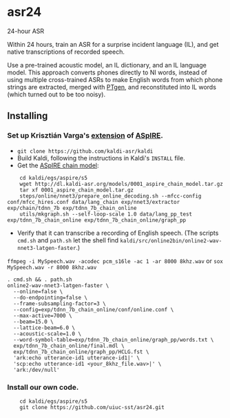 # asr24
24-hour ASR

Within 24 hours, train an ASR for a surprise incident language (IL), and get native transcriptions of recorded speech.

Use a pre-trained acoustic model, an IL dictionary, and an IL language model.
This approach converts phones directly to NI words, instead of using multiple cross-trained ASRs to make English words
from which phone strings are extracted, merged with [PTgen](https://github.com/uiuc-sst/PTgen), and reconstituted into IL words (which turned out to be too noisy).

## Installing

### Set up Krisztián Varga's [extension](https://chrisearch.wordpress.com/2017/03/11/speech-recognition-using-kaldi-extending-and-using-the-aspire-model/) of [ASpIRE](http://kaldi-asr.org/models.html).

- `git clone https://github.com/kaldi-asr/kaldi`
- Build Kaldi, following the instructions in Kaldi's `INSTALL` file.
- Get the [ASpIRE chain model](http://kaldi-asr.org/models.html):
```
    cd kaldi/egs/aspire/s5
    wget http://dl.kaldi-asr.org/models/0001_aspire_chain_model.tar.gz
    tar xf 0001_aspire_chain_model.tar.gz
    steps/online/nnet3/prepare_online_decoding.sh --mfcc-config conf/mfcc_hires.conf data/lang_chain exp/nnet3/extractor exp/chain/tdnn_7b exp/tdnn_7b_chain_online
    utils/mkgraph.sh --self-loop-scale 1.0 data/lang_pp_test exp/tdnn_7b_chain_online exp/tdnn_7b_chain_online/graph_pp
```
- Verify that it can transcribe a recording of English speech.  (The scripts `cmd.sh` and `path.sh` let the shell find `kaldi/src/online2bin/online2-wav-nnet3-latgen-faster`.)

`ffmpeg -i MySpeech.wav -acodec pcm_s16le -ac 1 -ar 8000 8khz.wav` or `sox MySpeech.wav -r 8000 8khz.wav`
```
. cmd.sh && . path.sh
online2-wav-nnet3-latgen-faster \
  --online=false \
  --do-endpointing=false \
  --frame-subsampling-factor=3 \
  --config=exp/tdnn_7b_chain_online/conf/online.conf \
  --max-active=7000 \
  --beam=15.0 \
  --lattice-beam=6.0 \
  --acoustic-scale=1.0 \
  --word-symbol-table=exp/tdnn_7b_chain_online/graph_pp/words.txt \
  exp/tdnn_7b_chain_online/final.mdl \
  exp/tdnn_7b_chain_online/graph_pp/HCLG.fst \
  'ark:echo utterance-id1 utterance-id1|' \
  'scp:echo utterance-id1 <your_8khz_file.wav>|' \
  'ark:/dev/null'
```

### Install our own code.
```
    cd kaldi/egs/aspire/s5
    git clone https://github.com/uiuc-sst/asr24.git
```
